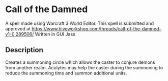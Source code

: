 # Call of the Damned
A spell made using Warcraft 3 World Editor. This spell is submitted and approved at https://www.hiveworkshop.com/threads/call-of-the-damned-v1-0.289506/ Written in GUI Jass

## Description
Creates a summoning circle which allows the caster to conjure demons from another realm. Acolytes may help the caster during the summoning to reduce the summoning time and summon additional units.
